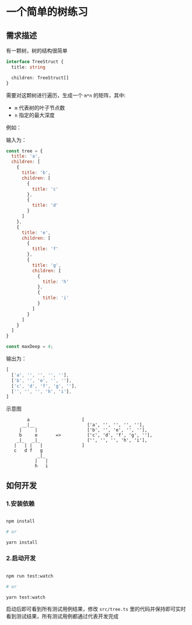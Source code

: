 # 一个简单的树练习

## 需求描述

有一颗树，树的结构很简单

```ts
interface TreeStruct {
  title: string

  children: TreeStruct[]
}
```

需要对这颗树进行遍历，生成一个 `m*n` 的矩阵，其中:

- `m` 代表树的叶子节点数
- `n` 指定的最大深度

例如：

输入为：

```js
const tree = {
  title: 'a',
  children: [
    {
      title: 'b',
      children: [
        {
          title: 'c'
        },
        {
          title: 'd'
        }
      ]
    },
    {
      title: 'e',
      children: [
        {
          title: 'f'
        },
        {
          title: 'g',
          children: [
            {
              title: 'h'
            },
            {
              title: 'i'
            }
          ]
        }
      ]
    }
  ]
}

const maxDeep = 4;
```

输出为：

```js
[
  ['a', '', '', '', ''],
  ['b', '', 'e', '', ''],
  ['c', 'd', 'f', 'g', ''],
  ['', '', '', 'h', 'i'],
]
```

示意图

```
        a                    [
      __|__                    ['a', '', '', '', ''],
     |     |                   ['b', '', 'e', '', ''],
     b     e       =>          ['c', 'd', 'f', 'g', ''],
    _|_   _|_                  ['', '', '', 'h', 'i'],
   |   | |   |               ]
   c   d f   g
            _|_  
           |   |
           h   i                       
```


## 如何开发

### 1.安装依赖

```bash

npm install

# or

yarn install

```

### 2.启动开发

```bash

npm run test:watch

# or

yarn test:watch

```

启动后即可看到所有测试用例结果，修改 `src/tree.ts` 里的代码并保持即可实时看到测试结果，所有测试用例都通过代表开发完成
